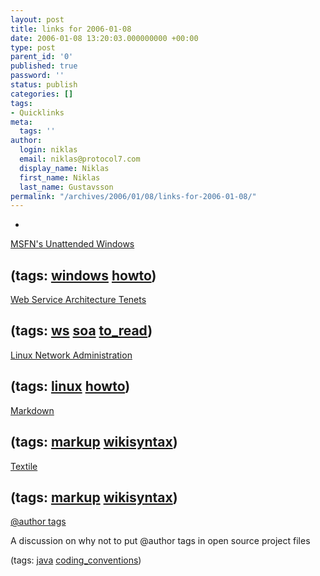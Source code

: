 ```yaml
---
layout: post
title: links for 2006-01-08
date: 2006-01-08 13:20:03.000000000 +00:00
type: post
parent_id: '0'
published: true
password: ''
status: publish
categories: []
tags:
- Quicklinks
meta:
  tags: ''
author:
  login: niklas
  email: niklas@protocol7.com
  display_name: Niklas
  first_name: Niklas
  last_name: Gustavsson
permalink: "/archives/2006/01/08/links-for-2006-01-08/"
---
```

- 
[MSFN's Unattended Windows](http://unattended.msfn.org/unattended.xp/)

(tags: [windows](http://del.icio.us/protocol7/windows) [howto](http://del.icio.us/protocol7/howto))
- 
[Web Service Architecture Tenets](http://www.momentumsi.com/SOATenets.html)

(tags: [ws](http://del.icio.us/protocol7/ws) [soa](http://del.icio.us/protocol7/soa) [to\_read](http://del.icio.us/protocol7/to_read))
- 
[Linux Network Administration](http://www.yolinux.com/TUTORIALS/LinuxTutorialNetworking.html#MSWINDOWS)

(tags: [linux](http://del.icio.us/protocol7/linux) [howto](http://del.icio.us/protocol7/howto))
- 
[Markdown](http://daringfireball.net/projects/markdown/)

(tags: [markup](http://del.icio.us/protocol7/markup) [wikisyntax](http://del.icio.us/protocol7/wikisyntax))
- 
[Textile](http://textism.com/tools/textile/)

(tags: [markup](http://del.icio.us/protocol7/markup) [wikisyntax](http://del.icio.us/protocol7/wikisyntax))
- 
[@author tags](http://marc.theaimsgroup.com/?l=xml-cocoon-dev&m=107788069123268&w=2)

A discussion on why not to put @author tags in open source project files

(tags: [java](http://del.icio.us/protocol7/java) [coding\_conventions](http://del.icio.us/protocol7/coding_conventions))
